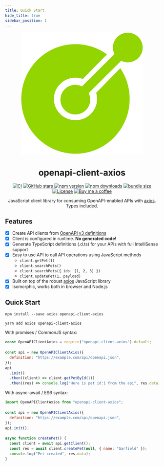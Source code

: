 ```yaml
---
title: Quick Start
hide_title: true
sidebar_position: 1
---
```


<div align="center">
<img alt="openapi-client-axios logo" src="/img/openapi-stack-logo.png" className="max-w-[150px]" />
<h1 className="mb-6">openapi-client-axios</h1>

[![CI](https://github.com/anttiviljami/openapi-client-axios/workflows/CI/badge.svg)](https://github.com/anttiviljami/openapi-client-axios/actions?query=workflow%3ACI)
[![GitHub stars](https://img.shields.io/github/stars/anttiviljami/openapi-client-axios?label=github%20stars)](https://github.com/anttiviljami/openapi-client-axios)
[![npm version](https://img.shields.io/npm/v/openapi-client-axios.svg)](https://www.npmjs.com/package/openapi-client-axios)
[![npm downloads](https://img.shields.io/npm/dw/openapi-client-axios)](https://www.npmjs.com/package/openapi-client-axios)
[![bundle size](https://img.shields.io/bundlephobia/minzip/openapi-client-axios?label=gzip%20bundle)](https://bundlephobia.com/package/openapi-client-axios)
[![License](http://img.shields.io/:license-mit-blue.svg)](https://github.com/anttiviljami/openapi-client-axios/blob/master/LICENSE)
[![Buy me a coffee](https://img.shields.io/badge/donate-buy%20me%20a%20coffee-orange)](https://buymeacoff.ee/anttiviljami)

<p>JavaScript client library for consuming OpenAPI-enabled APIs with <a href="https://github.com/axios/axios" target="_blank">axios</a>. Types included.</p>
</div>

## Features

- [x] Create API clients from [OpenAPI v3 definitions](https://github.com/OAI/OpenAPI-Specification)
- [x] Client is configured in runtime. **No generated code!**
- [x] Generate TypeScript definitions (.d.ts) for your APIs with full IntelliSense support
- [x] Easy to use API to call API operations using JavaScript methods
  - `client.getPet(1)`
  - `client.searchPets()`
  - `client.searchPets({ ids: [1, 2, 3] })`
  - `client.updatePet(1, payload)`
- [x] Built on top of the robust [axios](https://github.com/axios/axios) JavaScript library
- [x] Isomorphic, works both in browser and Node.js

## Quick Start

```
npm install --save axios openapi-client-axios
```

```
yarn add axios openapi-client-axios
```

With promises / CommonJS syntax:

```javascript
const OpenAPIClientAxios = require("openapi-client-axios").default;

const api = new OpenAPIClientAxios({
  definition: "https://example.com/api/openapi.json",
});
api
  .init()
  .then((client) => client.getPetById(1))
  .then((res) => console.log("Here is pet id:1 from the api", res.data));
```

With async-await / ES6 syntax:

```javascript
import OpenAPIClientAxios from "openapi-client-axios";

const api = new OpenAPIClientAxios({
  definition: "https://example.com/api/openapi.json",
});
api.init();

async function createPet() {
  const client = await api.getClient();
  const res = await client.createPet(null, { name: "Garfield" });
  console.log("Pet created", res.data);
}
```
